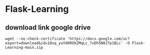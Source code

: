# Flask-Learning

## download link google drive
    
    wget --no-check-certificate 'https://docs.google.com/uc?export=download&id=18xq_yuYdKROkZMqLc_7vDh5N8J7p1BLc' -O Flask-Learning-main.zip
    
